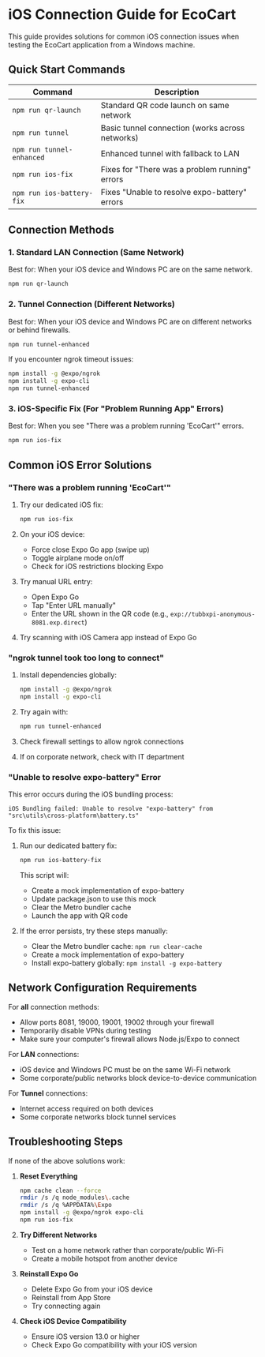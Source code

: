 # iOS Connection Guide for EcoCart

This guide provides solutions for common iOS connection issues when testing the EcoCart application from a Windows machine.

## Quick Start Commands

| Command | Description |
|---------|-------------|
| `npm run qr-launch` | Standard QR code launch on same network |
| `npm run tunnel` | Basic tunnel connection (works across networks) |
| `npm run tunnel-enhanced` | Enhanced tunnel with fallback to LAN |
| `npm run ios-fix` | Fixes for "There was a problem running" errors |
| `npm run ios-battery-fix` | Fixes "Unable to resolve expo-battery" errors |

## Connection Methods

### 1. Standard LAN Connection (Same Network)
Best for: When your iOS device and Windows PC are on the same network.

```bash
npm run qr-launch
```

### 2. Tunnel Connection (Different Networks)
Best for: When your iOS device and Windows PC are on different networks or behind firewalls.

```bash
npm run tunnel-enhanced
```

If you encounter ngrok timeout issues:
```bash
npm install -g @expo/ngrok
npm install -g expo-cli
npm run tunnel-enhanced
```

### 3. iOS-Specific Fix (For "Problem Running App" Errors)
Best for: When you see "There was a problem running 'EcoCart'" errors.

```bash
npm run ios-fix
```

## Common iOS Error Solutions

### "There was a problem running 'EcoCart'"

1. Try our dedicated iOS fix:
   ```bash
   npm run ios-fix
   ```

2. On your iOS device:
   - Force close Expo Go app (swipe up)
   - Toggle airplane mode on/off
   - Check for iOS restrictions blocking Expo

3. Try manual URL entry:
   - Open Expo Go
   - Tap "Enter URL manually"
   - Enter the URL shown in the QR code (e.g., `exp://tubbxpi-anonymous-8081.exp.direct`)

4. Try scanning with iOS Camera app instead of Expo Go

### "ngrok tunnel took too long to connect"

1. Install dependencies globally:
   ```bash
   npm install -g @expo/ngrok
   npm install -g expo-cli
   ```

2. Try again with:
   ```bash
   npm run tunnel-enhanced
   ```

3. Check firewall settings to allow ngrok connections

4. If on corporate network, check with IT department

### "Unable to resolve expo-battery" Error

This error occurs during the iOS bundling process:

```
iOS Bundling failed: Unable to resolve "expo-battery" from "src\utils\cross-platform\battery.ts"
```

To fix this issue:

1. Run our dedicated battery fix:
   ```bash
   npm run ios-battery-fix
   ```

   This script will:
   - Create a mock implementation of expo-battery
   - Update package.json to use this mock
   - Clear the Metro bundler cache
   - Launch the app with QR code

2. If the error persists, try these steps manually:
   - Clear the Metro bundler cache: `npm run clear-cache`
   - Create a mock implementation of expo-battery
   - Install expo-battery globally: `npm install -g expo-battery`

## Network Configuration Requirements

For **all** connection methods:
- Allow ports 8081, 19000, 19001, 19002 through your firewall
- Temporarily disable VPNs during testing
- Make sure your computer's firewall allows Node.js/Expo to connect

For **LAN** connections:
- iOS device and Windows PC must be on the same Wi-Fi network
- Some corporate/public networks block device-to-device communication

For **Tunnel** connections:
- Internet access required on both devices
- Some corporate networks block tunnel services

## Troubleshooting Steps

If none of the above solutions work:

1. **Reset Everything**
   ```bash
   npm cache clean --force
   rmdir /s /q node_modules\.cache
   rmdir /s /q %APPDATA%\Expo
   npm install -g @expo/ngrok expo-cli
   npm run ios-fix
   ```

2. **Try Different Networks**
   - Test on a home network rather than corporate/public Wi-Fi
   - Create a mobile hotspot from another device

3. **Reinstall Expo Go**
   - Delete Expo Go from your iOS device
   - Reinstall from App Store
   - Try connecting again

4. **Check iOS Device Compatibility**
   - Ensure iOS version 13.0 or higher
   - Check Expo Go compatibility with your iOS version 